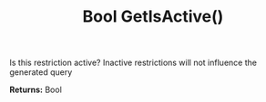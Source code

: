﻿---
uid: crmscript_ref_NSArchiveRestrictionInfo_GetIsActive
title: Bool GetIsActive()
intellisense: NSArchiveRestrictionInfo.GetIsActive
keywords: NSArchiveRestrictionInfo, GetIsActive
so.topic: reference
---

Is this restriction active?  Inactive restrictions will not influence the generated query

**Returns:** Bool


